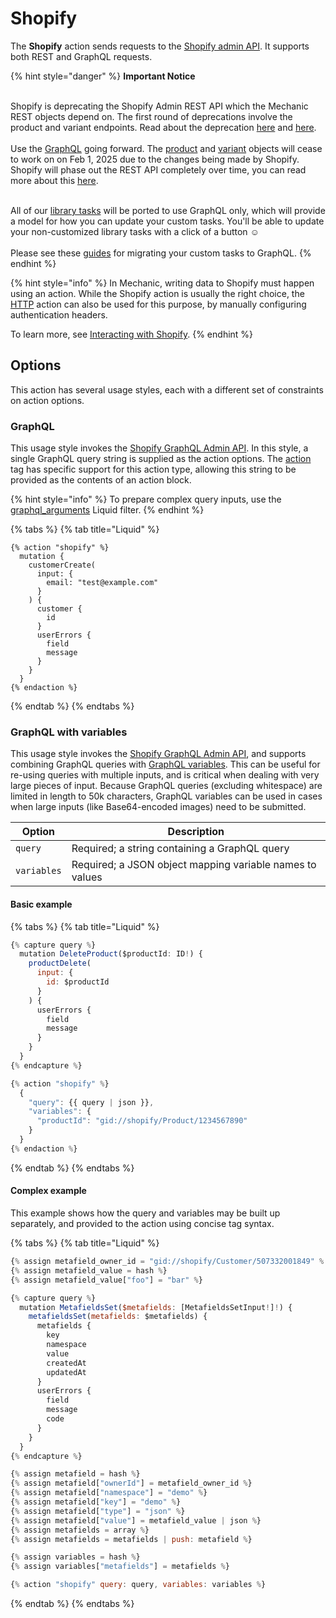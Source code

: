 # Shopify

The **Shopify** action sends requests to the [Shopify admin API](https://shopify.dev/docs/admin-api). It supports both REST and GraphQL requests.

{% hint style="danger" %}
**Important Notice**

\
Shopify is deprecating the Shopify Admin REST API which the Mechanic REST objects depend on. The first round of deprecations involve the product and variant endpoints. Read about the deprecation  [here](https://shopify.dev/docs/apps/build/graphql/migrate/new-product-model#whats-changing) and [here](https://shopify.dev/docs/apps/build/graphql/migrate).\
\
Use the [GraphQL](shopify.md#graphql) going forward. The [product](../../platform/liquid/objects/shopify/product.md) and [variant](../../platform/liquid/objects/shopify/variant.md) objects will cease to work on on Feb 1, 2025 due to the changes being made by Shopify. Shopify will phase out the REST API completely over time, you can read more about this [here](https://shopify.dev/docs/apps/build/graphql/migrate).

\
All of our [library tasks](https://tasks.mechanic.dev/) will be ported to use GraphQL only, which will provide a model for how you can update your custom tasks. You'll be able to update your non-customized library tasks with a click of a button :relaxed:\
\
Please see these [guides](../../resources/converting-tasks-from-shopify-rest-to-graphql/) for migrating your custom tasks to GraphQL.
{% endhint %}

{% hint style="info" %}
In Mechanic, writing data to Shopify must happen using an action. While the Shopify action is usually the right choice, the [HTTP](http.md) action can also be used for this purpose, by manually configuring authentication headers.

To learn more, see [Interacting with Shopify](../shopify/).
{% endhint %}

## Options

This action has several usage styles, each with a different set of constraints on action options.

### GraphQL

This usage style invokes the [Shopify GraphQL Admin API](https://shopify.dev/docs/admin-api/graphql). In this style, a single GraphQL query string is supplied as the action options. The [action](../../platform/liquid/tags/action.md) tag has specific support for this action type, allowing this string to be provided as the contents of an action block.

{% hint style="info" %}
To prepare complex query inputs, use the [graphql\_arguments](../../platform/liquid/filters/#graphql_arguments) Liquid filter.
{% endhint %}

{% tabs %}
{% tab title="Liquid" %}
```liquid
{% action "shopify" %}
  mutation {
    customerCreate(
      input: {
        email: "test@example.com"
      }
    ) {
      customer {
        id
      }
      userErrors {
        field
        message
      }
    }
  }
{% endaction %}
```
{% endtab %}
{% endtabs %}

### GraphQL with variables

This usage style invokes the [Shopify GraphQL Admin API](https://shopify.dev/docs/admin-api/graphql), and supports combining GraphQL queries with [GraphQL variables](https://graphql.org/learn/queries/#variables). This can be useful for re-using queries with multiple inputs, and is critical when dealing with very large pieces of input. Because GraphQL queries (excluding whitespace) are limited in length to 50k characters, GraphQL variables can be used in cases when large inputs (like Base64-encoded images) need to be submitted.

| Option      | Description                                              |
| ----------- | -------------------------------------------------------- |
| `query`     | Required; a string containing a GraphQL query            |
| `variables` | Required; a JSON object mapping variable names to values |

#### Basic example

{% tabs %}
{% tab title="Liquid" %}
```javascript
{% capture query %}
  mutation DeleteProduct($productId: ID!) {
    productDelete(
      input: {
        id: $productId
      }
    ) {
      userErrors {
        field
        message
      }
    }
  }
{% endcapture %}

{% action "shopify" %}
  {
    "query": {{ query | json }},
    "variables": {
      "productId": "gid://shopify/Product/1234567890"
    }
  }
{% endaction %}
```
{% endtab %}
{% endtabs %}

#### Complex example

This example shows how the query and variables may be built up separately, and provided to the action using concise tag syntax.

{% tabs %}
{% tab title="Liquid" %}
```javascript
{% assign metafield_owner_id = "gid://shopify/Customer/507332001849" %
{% assign metafield_value = hash %}
{% assign metafield_value["foo"] = "bar" %}

{% capture query %}
  mutation MetafieldsSet($metafields: [MetafieldsSetInput!]!) {
    metafieldsSet(metafields: $metafields) {
      metafields {
        key
        namespace
        value
        createdAt
        updatedAt
      }
      userErrors {
        field
        message
        code
      }
    }
  }
{% endcapture %}

{% assign metafield = hash %}
{% assign metafield["ownerId"] = metafield_owner_id %}
{% assign metafield["namespace"] = "demo" %}
{% assign metafield["key"] = "demo" %}
{% assign metafield["type"] = "json" %}
{% assign metafield["value"] = metafield_value | json %}
{% assign metafields = array %}
{% assign metafields = metafields | push: metafield %}

{% assign variables = hash %}
{% assign variables["metafields"] = metafields %}

{% action "shopify" query: query, variables: variables %}
```
{% endtab %}
{% endtabs %}
